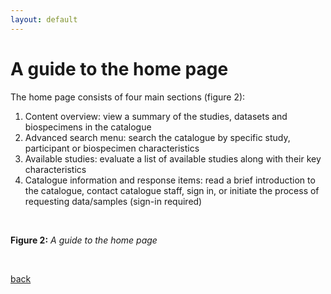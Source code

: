 ```yaml
---
layout: default
---
```



# A guide to the home page

The home page consists of four main sections (figure 2):
1. Content overview: view a summary of the studies, datasets and biospecimens in the catalogue
2. Advanced search menu: search the catalogue by specific study, participant or biospecimen
characteristics
3. Available studies: evaluate a list of available studies along with their key characteristics
4. Catalogue information and response items: read a brief introduction to the catalogue, contact
catalogue staff, sign in, or initiate the process of requesting data/samples (sign-in required)

</br>

**Figure 2:** _A guide to the home page_

</br>

[back](./)
